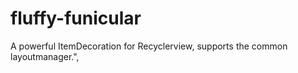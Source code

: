 # fluffy-funicular
A powerful ItemDecoration for Recyclerview, supports the common layoutmanager.",
